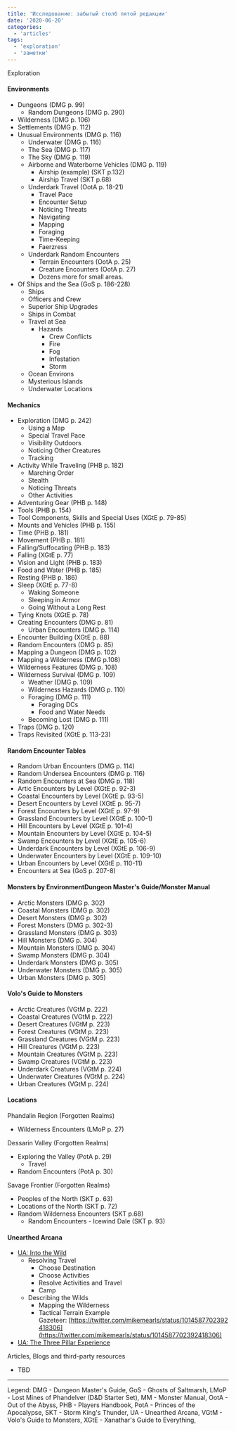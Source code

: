 ```yaml
---
title: 'Исследование: забытый столб пятой редакции'
date: '2020-06-20'
categories:
  - 'articles'
tags:
  - 'exploration'
  - 'заметки'
---
```


Exploration

#### Environments

- Dungeons (DMG p. 99)
  - Random Dungeons (DMG p. 290)
- Wilderness (DMG p. 106)
- Settlements (DMG p. 112)
- Unusual Environments (DMG p. 116)
  - Underwater (DMG p. 116)
  - The Sea (DMG p. 117)
  - The Sky (DMG p. 119)
  - Airborne and Waterborne Vehicles (DMG p. 119)
    - Airship (example) (SKT p.132)
    - Airship Travel (SKT p.68)
  - Underdark Travel (OotA p. 18-21)
    - Travel Pace
    - Encounter Setup
    - Noticing Threats
    - Navigating
    - Mapping
    - Foraging
    - Time-Keeping
    - Faerzress
  - Underdark Random Encounters
    - Terrain Encounters (OotA p. 25)
    - Creature Encounters (OotA p. 27)
    - Dozens more for small areas.
- Of Ships and the Sea (GoS p. 186-228)
  - Ships
  - Officers and Crew
  - Superior Ship Upgrades
  - Ships in Combat
  - Travel at Sea
    - Hazards
      - Crew Conflicts
      - Fire
      - Fog
      - Infestation
      - Storm
  - Ocean Environs
  - Mysterious Islands
  - Underwater Locations

#### Mechanics

- Exploration (DMG p. 242)
  - Using a Map
  - Special Travel Pace
  - Visibility Outdoors
  - Noticing Other Creatures
  - Tracking
- Activity While Traveling (PHB p. 182)
  - Marching Order
  - Stealth
  - Noticing Threats
  - Other Activities
- Adventuring Gear (PHB p. 148)
- Tools (PHB p. 154)
- Tool Components, Skills and Special Uses (XGtE p. 79-85)
- Mounts and Vehicles (PHB p. 155)
- Time (PHB p. 181)
- Movement (PHB p. 181)
- Falling/Suffocating (PHB p. 183)
- Falling (XGtE p. 77)
- Vision and Light (PHB p. 183)
- Food and Water (PHB p. 185)
- Resting (PHB p. 186)
- Sleep (XGtE p. 77-8)
  - Waking Someone
  - Sleeping in Armor
  - Going Without a Long Rest
- Tying Knots (XGtE p. 78)
- Creating Encounters (DMG p. 81)
  - Urban Encounters (DMG p. 114)
- Encounter Building (XGtE p. 88)
- Random Encounters (DMG p. 85)
- Mapping a Dungeon (DMG p. 102)
- Mapping a Wilderness (DMG p.108)
- Wilderness Features (DMG p. 108)
- Wilderness Survival (DMG p. 109)
  - Weather (DMG p. 109)
  - Wilderness Hazards (DMG p. 110)
  - Foraging (DMG p. 111)
    - Foraging DCs
    - Food and Water Needs
  - Becoming Lost (DMG p. 111)
- Traps (DMG p. 120)
- Traps Revisited (XGtE p. 113-23)

#### Random Encounter Tables

- Random Urban Encounters (DMG p. 114)
- Random Undersea Encounters (DMG p. 116)
- Random Encounters at Sea (DMG p. 118)
- Artic Encounters by Level (XGtE p. 92-3)
- Coastal Encounters by Level (XGtE p. 93-5)
- Desert Encounters by Level (XGtE p. 95-7)
- Forest Encounters by Level (XGtE p. 97-9)
- Grassland Encounters by Level (XGtE p. 100-1)
- Hill Encounters by Level (XGtE p. 101-4)
- Mountain Encounters by Level (XGtE p. 104-5)
- Swamp Encounters by Level (XGtE p. 105-6)
- Underdark Encounters by Level (XGtE p. 106-9)
- Underwater Encounters by Level (XGtE p. 109-10)
- Urban Encounters by Level (XGtE p. 110-11)
- Encounters at Sea (GoS p. 207-8)

#### Monsters by EnvironmentDungeon Master's Guide/Monster Manual

- Arctic Monsters (DMG p. 302)
- Coastal Monsters (DMG p. 302)
- Desert Monsters (DMG p. 302)
- Forest Monsters (DMG p. 302-3)
- Grassland Monsters (DMG p. 303)
- Hill Monsters (DMG p. 304)
- Mountain Monsters (DMG p. 304)
- Swamp Monsters (DMG p. 304)
- Underdark Monsters (DMG p. 305)
- Underwater Monsters (DMG p. 305)
- Urban Monsters (DMG p. 305)

#### Volo's Guide to Monsters

- Arctic Creatures (VGtM p. 222)
- Coastal Creatures (VGtM p. 222)
- Desert Creatures (VGtM p. 223)
- Forest Creatures (VGtM p. 223)
- Grassland Creatures (VGtM p. 223)
- Hill Creatures (VGtM p. 223)
- Mountain Creatures (VGtM p. 223)
- Swamp Creatures (VGtM p. 223)
- Underdark Creatures (VGtM p. 224)
- Underwater Creatures (VGtM p. 224)
- Urban Creatures (VGtM p. 224)

#### Locations

Phandalin Region (Forgotten Realms)

- Wilderness Encounters (LMoP p. 27)

Dessarin Valley (Forgotten Realms)

- Exploring the Valley (PotA p. 29)
  - Travel
- Random Encounters (PotA p. 30)

Savage Frontier (Forgotten Realms)

- Peoples of the North (SKT p. 63)
- Locations of the North (SKT p. 72)
- Random Wilderness Encounters (SKT p.68)
  - Random Encounters - Icewind Dale (SKT p. 93)

#### Unearthed Arcana

- [UA: Into the Wild](https://media.wizards.com/2018/dnd/downloads/UA_IntoTheWild.pdf)
  - Resolving Travel
    - Choose Destination
    - Choose Activities
    - Resolve Activities and Travel
    - Camp
  - Describing the Wilds
    - Mapping the Wilderness
    - Tactical Terrain
  Example Gazeteer: [https://twitter.com/mikemearls/status/1014587702392418306](https://twitter.com/mikemearls/status/1014587702392418306)
- [UA: The Three Pillar Experience](https://media.wizards.com/2017/dnd/downloads/UA-ThreePillarXP.pdf)

Articles, Blogs and third-party resources

- TBD

---

Legend: DMG - Dungeon Master's Guide, GoS - Ghosts of Saltmarsh, LMoP - Lost Mines of Phandelver (D&D Starter Set), MM - Monster Manual, OotA - Out of the Abyss, PHB - Players Handbook, PotA - Princes of the Apocalypse, SKT - Storm King's Thunder, UA - Unearthed Arcana, VGtM - Volo's Guide to Monsters, XGtE - Xanathar's Guide to Everything,
